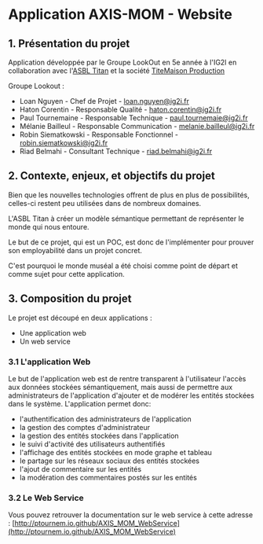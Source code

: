 # Application AXIS-MOM - Website

## 1. Présentation du projet 
Application développée par le Groupe LookOut en 5e année à l'IG2I en collaboration avec l'[ASBL Titan](http://www.titan.be) et la société [TiteMaison Production](http://www.titemaisonproduction.com/)

Groupe Lookout :
    
* Loan Nguyen - Chef de Projet - [loan.nguyen@ig2i.fr](mailto:loan.nguyen@ig2i.fr)
* Haton Corentin - Responsable Qualité - [haton.corentin@ig2i.fr](mailto:haton.corentin@ig2i.fr)
* Paul Tournemaine - Responsable Technique - [paul.tournemaie@ig2i.fr](mailto:paul.tournemaie@ig2i.fr)
* Mélanie Bailleul - Responsable Communication - [melanie.bailleul@ig2i.fr](mailto:melanie.bailleul@ig2i.fr)
* Robin Siematkowski - Responsable Fonctionnel - [robin.siematkowski@ig2i.fr](mailto:robin.siematkowski@ig2i.fr)
* Riad Belmahi - Consultant Technique - [riad.belmahi@ig2i.fr](mailto:riad.belmahi@ig2i.fr)

## 2. Contexte, enjeux, et objectifs du projet 

Bien que les nouvelles technologies offrent de plus en plus de possibilités, celles-ci restent peu utilisées dans de nombreux domaines. 

L'ASBL Titan à créer un modèle sémantique permettant de représenter le monde qui nous entoure. 

Le but de ce projet, qui est un POC, est donc de l'implémenter pour prouver son employabilité dans un projet concret.

C'est pourquoi le monde muséal a été choisi comme point de départ et comme sujet pour cette application. 

## 3. Composition du projet

Le projet est découpé en deux applications : 
* Une application web
* Un web service 

### 3.1 L'application Web 

Le but de l'application web est de rentre transparent à l'utilisateur l'accès aux données stockées sémantiquement, mais aussi de permettre aux administrateurs de l'application 
d'ajouter et de modérer les entités stockées dans le système. L'application permet donc: 

* l'authentification des administrateurs de l'application
* la gestion des comptes d'administrateur 
* la gestion des entités stockées dans l'application 
* le suivi d'activité des utilisateurs authentifiés 
* l'affichage des entités stockées en mode graphe et tableau
* le partage sur les réseaux sociaux des entités stockées
* l'ajout de commentaire sur les entités
* la modération des commentaires postés sur les entités

### 3.2 Le Web Service 

Vous pouvez retrouver la documentation sur le web service à cette adresse : [http://ptournem.io.github/AXIS_MOM_WebService](http://ptournem.io.github/AXIS_MOM_WebService)





